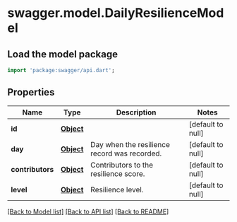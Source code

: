 # swagger.model.DailyResilienceModel

## Load the model package
```dart
import 'package:swagger/api.dart';
```

## Properties
Name | Type | Description | Notes
------------ | ------------- | ------------- | -------------
**id** | [**Object**](Object.md) |  | [default to null]
**day** | [**Object**](Object.md) | Day when the resilience record was recorded. | [default to null]
**contributors** | [**Object**](Object.md) | Contributors to the resilience score. | [default to null]
**level** | [**Object**](Object.md) | Resilience level. | [default to null]

[[Back to Model list]](../README.md#documentation-for-models) [[Back to API list]](../README.md#documentation-for-api-endpoints) [[Back to README]](../README.md)

